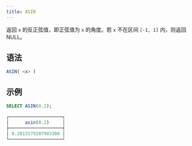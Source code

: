 ```yaml
---
title: ASIN
---
```


返回 `x` 的反正弦值，即正弦值为 `x` 的角度。若 `x` 不在区间 `[-1, 1]` 内，则返回 NULL。

## 语法

```sql
ASIN( <x> )
```

## 示例

```sql
SELECT ASIN(0.2);

┌────────────────────┐
│      asin(0.2)     │
├────────────────────┤
│ 0.2013579207903308 │
└────────────────────┘
```